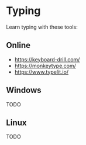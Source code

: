 # Typing

Learn typing with these tools:

## Online

- <https://keyboard-drill.com/>
- <https://monkeytype.com/>
- <https://www.typelit.io/>

## Windows

TODO

## Linux

TODO
